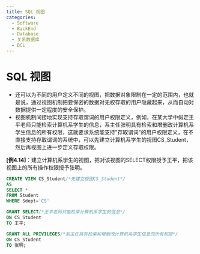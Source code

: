 ```yaml
---
title: SQL 视图
categories:
  - Software
  - BackEnd
  - Database
  - 关系数据库
  - DCL
---
```

# SQL 视图

- 还可以为不同的用户定义不同的视图，把数据对象限制在一定的范围内，也就是说，通过视图机制把要保密的数据对无权存取的用户隐藏起来，从而自动对数据提供一定程度的安全保护。
- 视图机制间接地实现支持存取谓词的用户权限定义，例如，在某大学中假定王平老师只能检索计算机系学生的信息，系主任张明具有检索和增删改计算机系学生信息的所有权限，这就要求系统能支持"存取谓词"的用户权限定义，在不直接支持存取谓词的系统中，可以先建立计算机系学生的视图CS_Student，然后再视图上进一步定义存取权限。

**[例4.14]**：建立计算机系学生的视图，把对该视图的SELECT权限授予王平，把该视图上的所有操作权限授予张明。

```sql
CREATE VIEW CS_Student/*先建立视图CS_Student*/
AS
SELECT *
FROM Student
WHERE Sdept='CS'

GRANT SELECT/*王平老师只能检索计算机系学生的信息*/
ON CS_Student
TO 王平;

GRANT ALL PRIVILEGES/*系主任具有检索和增删改计算机系学生信息的所有权限*/
ON CS_Student
TO 张明;
```

